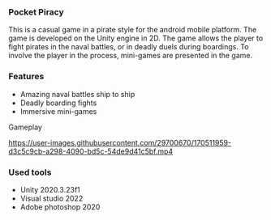### Pocket Piracy
This is  a casual game in a pirate style for the android mobile platform. The game is developed on the Unity engine in 2D. The game allows the player to fight pirates in the naval battles, or in deadly duels during boardings. To involve the player in the process, mini-games are presented in the game.

### Features
- Amazing naval battles ship to ship
- Deadly boarding fights
- Immersive mini-games

Gameplay

https://user-images.githubusercontent.com/29700670/170511959-d3c5c9cb-a298-4090-bd5c-54de9d41c5bf.mp4

### Used tools
- Unity 2020.3.23f1
- Visual studio 2022
- Adobe photoshop 2020
